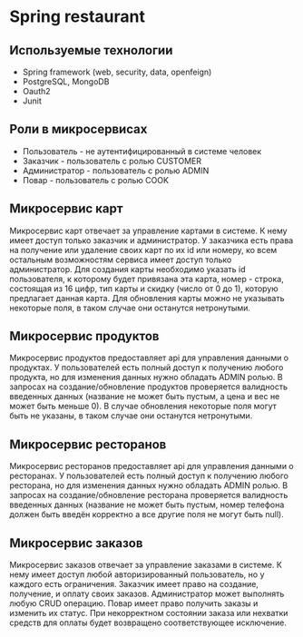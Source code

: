 # Spring restaurant

## Используемые технологии
* Spring framework (web, security, data, openfeign)
* PostgreSQL, MongoDB
* Oauth2
* Junit

## Роли в микросервисах
- Пользователь - не аутентифицированный в системе человек
- Заказчик - пользователь с ролью CUSTOMER
- Администратор - пользователь с ролью ADMIN
- Повар - пользователь с ролью COOK

## Микросервис карт
Микросервис карт отвечает за управление картами в системе. К нему имеет доступ только
заказчик и администратор. У заказчика есть права на получение или удаление своих карт
по их id или номеру, ко всем остальным возможностям сервиса имеет доступ только 
администратор. Для создания карты необходимо указать id пользователя, к которому будет
привязана эта карта, номер - строка, состоящая из 16 цифр, тип карты и скидку (число 
от 0 до 1), которую предлагает данная карта. Для обновления карты можно не указывать 
некоторые поля, в таком случае они останутся нетронутыми.

## Микросервис продуктов
Микросервис продуктов предоставляет api для управления данными о продуктах. 
У пользователей есть полный доступ к получению любого продукта, но для изменения 
данных нужно обладать ADMIN ролью. В запросах на создание/обновление продуктов 
проверяется валидность введенных данных (название не может быть пустым, а цена и 
вес не может быть меньше 0). В случае обновления некоторые поля могут быть не 
указаны, в таком случае они останутся нетронутыми.

## Микросервис ресторанов
Микросервис ресторанов предоставляет api для управления данными о ресторанах. 
У пользователей есть полный доступ к получению любого ресторана, но для изменения 
данных нужно обладать ADMIN ролью. В запросах на создание/обновление ресторана 
проверяется валидность введенных данных (название не может быть пустым, номер 
телефона должен быть введён корректно а все другие поля не могут быть null).

## Микросервис заказов
Микросервис заказов отвечает за управление заказами в системе. К нему имеет доступ 
любой авторизированный пользователь, но у каждого есть ограничения. Заказчик имеет 
право на создание, получение, и оплату своих заказов. Администратор может выполнять 
любую CRUD операцию. Повар имеет право получить заказы и изменить их статус. При 
некорректном состоянии заказа или нехватки средств для оплаты будет возвращено 
соответствующее исключение.

